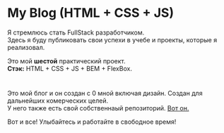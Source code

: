 

#  My Blog (HTML + CSS + JS)



Я стремлюсь стать FullStack разработчиком. \
Здесь я буду публиковать свои успехи в учебе и проекты, которые я реализовал.


Это мой **шестой** практический проект. \
**Стэк:** HTML + CSS + JS + BEM + FlexBox.
#


Это мой блог и он создан с 0 мной включая дизайн. Создан для дальнейших комерческих целей. \
У него также есть свой собственнaый репозиторий. [Вот он.](https://github.com/pkmStudio/Blog_PHP)


Вот и все! Улыбайтесь и работайте в свободное время!
